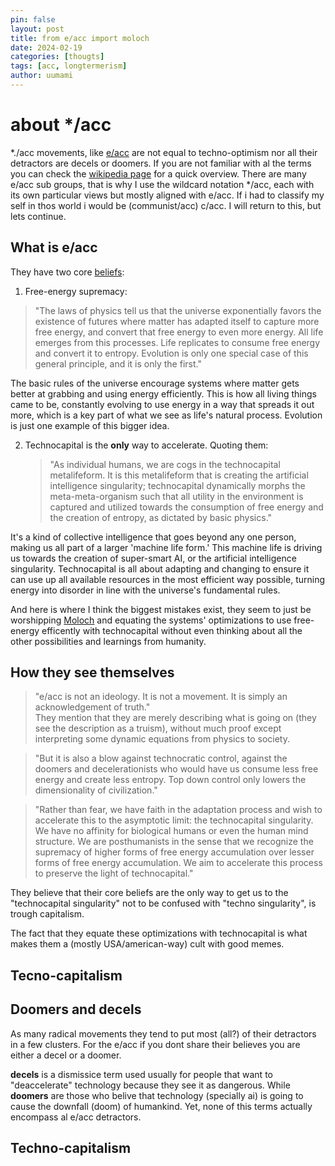 ```yaml
---
pin: false
layout: post
title: from e/acc import moloch 
date: 2024-02-19
categories: [thougts]
tags: [acc, longtermerism]
author: uumami
---
```


# about */acc
*./acc movements, like [e/acc](https://effectiveacceleration.tech/) are not equal to techno-optimism nor all their detractors are decels or doomers. If you are not familiar with al the terms you can check the [wikipedia page](https://en.wikipedia.org/wiki/Effective_accelerationism) for a quick overview. There are many e/acc sub groups, that is why I use the wildcard notation */acc, each with its own particular views but mostly aligned with e/acc. If i had to classify my self in thos world i would be (communist/acc) c/acc. I will return to this, but lets continue.  



## What is e/acc  

They have two core [beliefs](https://effectiveacceleration.tech/):
1. Free-energy supremacy:
>"The laws of physics tell us that the universe exponentially favors the existence of futures where matter has adapted itself to capture more free energy, and convert that free energy to even more energy. All life emerges from this processes. Life replicates to consume free energy and convert it to entropy. Evolution is only one special case of this general principle, and it is only the first."

The basic rules of the universe encourage systems where matter gets better at grabbing and using energy efficiently. This is how all living things came to be, constantly evolving to use energy in a way that spreads it out more, which is a key part of what we see as life's natural process. Evolution is just one example of this bigger idea. 
    
2. Technocapital is the **only** way to accelerate. Quoting them:  
   > "As individual humans, we are cogs in the technocapital metalifeform. It is this metalifeform that is creating the artificial intelligence singularity; technocapital dynamically morphs the meta-meta-organism such that all utility in the environment is captured and utilized towards the consumption of free energy and the creation of entropy, as dictated by basic physics."  

  It's a kind of collective intelligence that goes beyond any one person, making us all part of a larger 'machine life form.' This machine life is driving us towards the creation of super-smart AI, or the artificial intelligence singularity. Technocapital is all about adapting and changing to ensure it can use up all available resources in the most efficient way possible, turning energy into disorder in line with the universe's fundamental rules.  
  
  And here is where I think the biggest mistakes exist, they seem to just be worshipping [Moloch](https://www.youtube.com/watch?v=SeohwQls2GE) and equating the systems' optimizations to use free-energy efficently with technocapital without even thinking about all the other possibilities and learnings from humanity.

## How they see themselves  
> "e/acc is not an ideology. It is not a movement. It is simply an acknowledgement of truth."  
They mention that they are merely describing what is going on (they see the description as a truism), without much proof except interpreting some dynamic equations from physics to society.

> "But it is also a blow against technocratic control, against the doomers and decelerationists who would have us consume less free energy and create less entropy. Top down control only lowers the dimensionality of civilization."  


> "Rather than fear, we have faith in the adaptation process and wish to accelerate this to the asymptotic limit: the technocapital singularity. We have no affinity for biological humans or even the human mind structure. We are posthumanists in the sense that we recognize the supremacy of higher forms of free energy accumulation over lesser forms of free energy accumulation. We aim to accelerate this process to preserve the light of technocapital."  

They believe that their core beliefs are the only way to get us to the "technocapital singularity" not to be confused with "techno singularity", is trough capitalism.

The fact that they equate these optimizations with technocapital is what makes them a (mostly USA/american-way) cult with good memes.

## Tecno-capitalism


## Doomers and decels
As many radical movements they tend to put most (all?) of their detractors in a few clusters. For the e/acc if you dont share their believes you are either a decel or a doomer.  

**decels** is a dismissice term used usually for people that want to "deaccelerate" technology because they see it as dangerous. While **doomers** are those who belive that technology (specially ai) is going to cause the downfall (doom) of humankind. Yet, none of this terms actually encompass al e/acc detractors.  

## Techno-capitalism